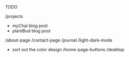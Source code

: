 TODO

/projects
- myChai blog post
- plantBud blog post

/about-page
/contact-page
/journal
/light-dark-mode
- sort out the color design
/home-page-buttons
/desktop